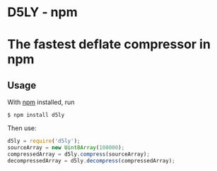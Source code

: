 # D5LY - npm
# The fastest deflate compressor in npm

## Usage 

With [npm](https://npmjs.org/) installed, run

    $ npm install d5ly

Then use:

```javascript
d5ly = require('d5ly');
sourceArray = new Uint8Array(100000);
compressedArray = d5ly.compress(sourceArray);
decompressedArray = d5ly.decompress(compressedArray);
```
